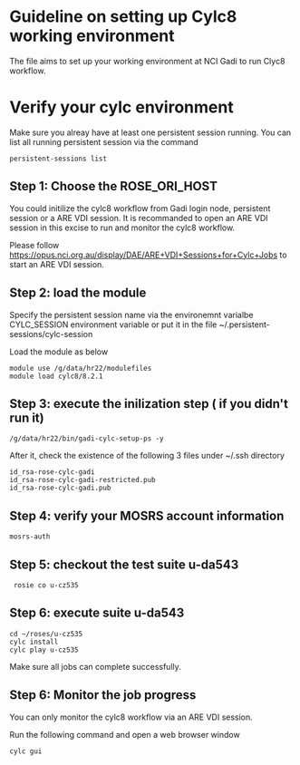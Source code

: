 # Guideline on setting up Cylc8 working environment

The file aims to set up your working environment at NCI Gadi to run Clyc8 workflow.

# Verify your cylc environment

Make sure you alreay have at least one persistent session running. You can list all running persistent session via the command

```
persistent-sessions list
```

## Step 1: Choose the ROSE_ORI_HOST

You could initilize the cylc8 workflow from Gadi login node, persistent session or a ARE VDI session. It is recommanded to open an ARE VDI session in this excise to run and monitor the cylc8 workflow.

Please follow https://opus.nci.org.au/display/DAE/ARE+VDI+Sessions+for+Cylc+Jobs to start an ARE VDI session.


## Step 2: load the module

Specify the persistent session name via the environemnt varialbe CYLC_SESSION environment variable or put it in the file  ~/.persistent-sessions/cylc-session

Load the module as below

```
module use /g/data/hr22/modulefiles
module load cylc8/8.2.1
```

## Step 3: execute the inilization step ( if you didn't run it)

```
/g/data/hr22/bin/gadi-cylc-setup-ps -y
```

After it, check the existence of the following 3 files under ~/.ssh directory

```
id_rsa-rose-cylc-gadi
id_rsa-rose-cylc-gadi-restricted.pub
id_rsa-rose-cylc-gadi.pub
```

## Step 4: verify your MOSRS account information

```
mosrs-auth
```

## Step 5: checkout the test suite u-da543

```
 rosie co u-cz535
```

## Step 6: execute suite u-da543

```
cd ~/roses/u-cz535
cylc install
cylc play u-cz535
```

Make sure all jobs can complete successfully.

## Step 6: Monitor the job progress

You can only monitor the cylc8 workflow via an ARE VDI session.

Run the following command and open a web browser window

```
cylc gui
```





